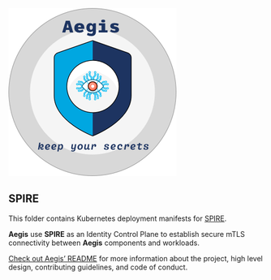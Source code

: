 ![Aegis](assets/aegis-banner.png "Aegis")

## SPIRE

This folder contains Kubernetes deployment manifests for [SPIRE][spire].

**Aegis** use **SPIRE** as an Identity Control Plane to establish secure
mTLS connectivity between **Aegis** components and workloads.

[spire]: https://spiffe.io "SPIFFE: Secure Production Identity Framework for Everyone"

[Check out Aegis’ README][aegis-readme] for more information about the project,
high level design, contributing guidelines, and code of conduct.

[aegis]: https://github.com/zerotohero-dev/aegis "Aegis"
[aegis-readme]: https://github.com/zerotohero-dev/aegis/blob/main/README.md "Aegis README"